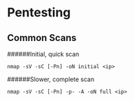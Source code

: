 # Pentesting

## Common Scans

######Initial, quick scan

`nmap -sV -sC [-Pn] -oN initial <ip>`

######Slower, complete scan

`nmap -sV -sC [-Pn] -p- -A -oN full <ip>`
